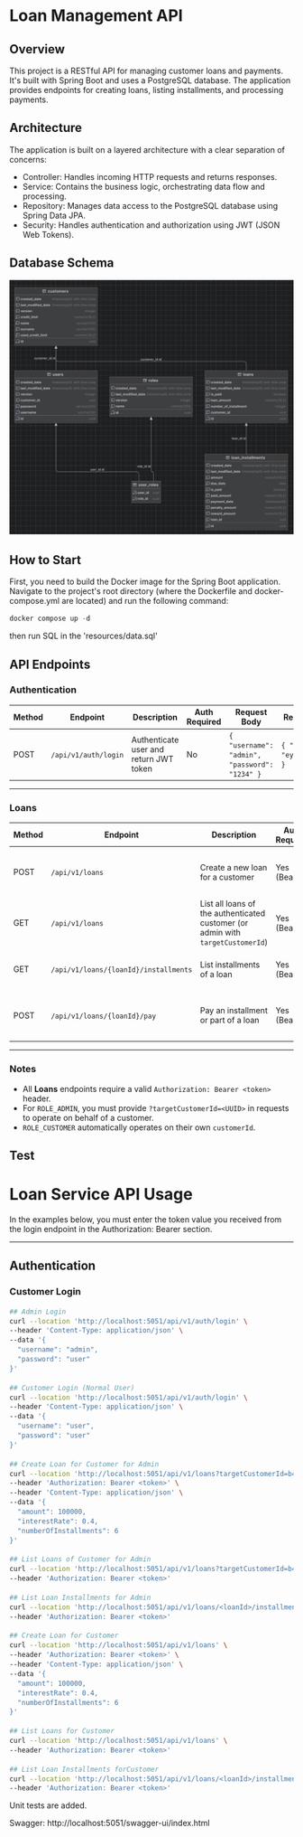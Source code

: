 # Loan Management API
## Overview
This project is a RESTful API for managing customer loans and payments. It's built with Spring Boot and uses a PostgreSQL database. The application provides endpoints for creating loans, listing installments, and processing payments.

## Architecture
The application is built on a layered architecture with a clear separation of concerns:

* Controller: Handles incoming HTTP requests and returns responses.
* Service: Contains the business logic, orchestrating data flow and processing.
* Repository: Manages data access to the PostgreSQL database using Spring Data JPA.
* Security: Handles authentication and authorization using JWT (JSON Web Tokens).


## Database Schema
![Logo](src/main/resources/static/images/db-diagram.png)

## How to Start
First, you need to build the Docker image for the Spring Boot application. Navigate to the project's root directory (where the Dockerfile and docker-compose.yml are located) and run the following command:

```javascript I'm A tab
docker compose up -d
```

then run SQL in the 'resources/data.sql'

## API Endpoints

### Authentication
| Method | Endpoint            | Description                       | Auth Required | Request Body | Response (200) Example |
|--------|---------------------|-----------------------------------|---------------|--------------|------------------------|
| POST   | `/api/v1/auth/login` | Authenticate user and return JWT token | No            | `{ "username": "admin", "password": "1234" }` | `{ "accessToken": "eyJhbGciOiJIUzI1NiIs..." }` |

---

### Loans
| Method | Endpoint                                | Description                                      | Auth Required | Request Params / Body | Response (200) Example |
|--------|------------------------------------------|--------------------------------------------------|---------------|------------------------|------------------------|
| POST   | `/api/v1/loans`                          | Create a new loan for a customer                 | Yes (Bearer)  | `Query: ?targetCustomerId=UUID (for admins) Body: { "amount": 10000, "term": 12 }` | `204 No Content` |
| GET    | `/api/v1/loans`                          | List all loans of the authenticated customer (or admin with `targetCustomerId`) | Yes (Bearer)  | `Query: ?targetCustomerId=UUID (for admins)` | `[ { "loanId": "123", "amount": 10000, "status": "ACTIVE" } ]` |
| GET    | `/api/v1/loans/{loanId}/installments`    | List installments of a loan                      | Yes (Bearer)  | `Query: ?targetCustomerId=UUID (for admins) Path: loanId (UUID)` | [ { "installmentId": "1", "dueDate": "2025-09-01", "amount": 1000, "status": "PAID" } ]` |
| POST   | `/api/v1/loans/{loanId}/pay`             | Pay an installment or part of a loan             | Yes (Bearer)  | `Query: ?targetCustomerId=UUID (for admins) Body: { "amount": 500 }` | `{ "isLoanFullyPaid": false, "totalPaidAmount": 500, "paidInstallmentCount": 1 }` |

---

### Notes
- All **Loans** endpoints require a valid `Authorization: Bearer <token>` header.  
- For `ROLE_ADMIN`, you must provide `?targetCustomerId=<UUID>` in requests to operate on behalf of a customer.  
- `ROLE_CUSTOMER` automatically operates on their own `customerId`.  


## Test

# Loan Service API Usage

In the examples below, you must enter the token value you received from the login endpoint in the Authorization: Bearer <token> section.

---

## Authentication

### Customer Login
```bash
## Admin Login
curl --location 'http://localhost:5051/api/v1/auth/login' \
--header 'Content-Type: application/json' \
--data '{
  "username": "admin",
  "password": "user"
}'

## Customer Login (Normal User)
curl --location 'http://localhost:5051/api/v1/auth/login' \
--header 'Content-Type: application/json' \
--data '{
  "username": "user",
  "password": "user"
}'

## Create Loan for Customer for Admin
curl --location 'http://localhost:5051/api/v1/loans?targetCustomerId=b4a66a3d-423c-411a-8e2b-2856f6a9c394' \
--header 'Authorization: Bearer <token>' \
--header 'Content-Type: application/json' \
--data '{
  "amount": 100000,
  "interestRate": 0.4,
  "numberOfInstallments": 6
}'

## List Loans of Customer for Admin
curl --location 'http://localhost:5051/api/v1/loans?targetCustomerId=b4a66a3d-423c-411a-8e2b-2856f6a9c394' \
--header 'Authorization: Bearer <token>'

## List Loan Installments for Admin
curl --location 'http://localhost:5051/api/v1/loans/<loanId>/installments?targetCustomerId=b4a66a3d-423c-411a-8e2b-2856f6a9c394' \
--header 'Authorization: Bearer <token>'

## Create Loan for Customer
curl --location 'http://localhost:5051/api/v1/loans' \
--header 'Authorization: Bearer <token>' \
--header 'Content-Type: application/json' \
--data '{
  "amount": 100000,
  "interestRate": 0.4,
  "numberOfInstallments": 6
}'

## List Loans for Customer
curl --location 'http://localhost:5051/api/v1/loans' \
--header 'Authorization: Bearer <token>'

## List Loan Installments forCustomer
curl --location 'http://localhost:5051/api/v1/loans/<loanId>/installments' \
--header 'Authorization: Bearer <token>'

```

Unit tests are added.

Swagger: http://localhost:5051/swagger-ui/index.html